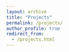 ```yaml
---
layout: archive
title: "Projects"
permalink: /projects/
author_profile: true
redirect_from: 
  - /projects.html
---
```


